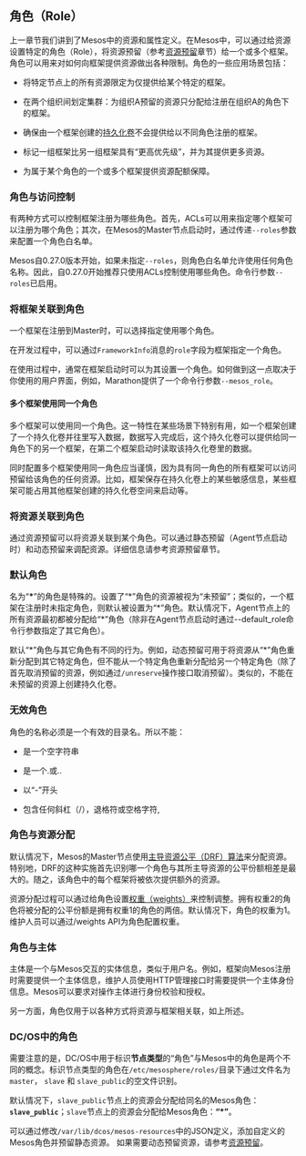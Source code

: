 ## 角色（Role）

上一章节我们讲到了Mesos中的资源和属性定义。在Mesos中，可以通过给资源设置特定的角色（Role），将资源预留（参考[资源预留](/dcos-mesos-reservation.md)章节）给一个或多个框架。角色可以用来对如何向框架提供资源做出各种限制。角色的一些应用场景包括：

* 将特定节点上的所有资源限定为仅提供给某个特定的框架。

* 在两个组织间划定集群：为组织A预留的资源只分配给注册在组织A的角色下的框架。

* 确保由一个框架创建的[持久化卷](/dcos-storage-persistent-volume.md)不会提供给以不同角色注册的框架。

* 标记一组框架比另一组框架具有“更高优先级”，并为其提供更多资源。

* 为属于某个角色的一个或多个框架提供资源配额保障。


### 角色与访问控制

有两种方式可以控制框架注册为哪些角色。首先，ACLs可以用来指定哪个框架可以注册为哪个角色；其次，在Mesos的Master节点启动时，通过传递`--roles`参数来配置一个角色白名单。

Mesos自0.27.0版本开始，如果未指定`--roles`，则角色白名单允许使用任何角色名称。因此，自0.27.0开始推荐只使用ACLs控制使用哪些角色。命令行参数`--roles`已启用。

### 将框架关联到角色

一个框架在注册到Master时，可以选择指定使用哪个角色。

在开发过程中，可以通过`FrameworkInfo`消息的`role`字段为框架指定一个角色。

在使用过程中，通常在框架启动时可以为其设置一个角色。如何做到这一点取决于你使用的用户界面，例如，Marathon提供了一个命令行参数`--mesos_role`。

#### 多个框架使用同一个角色

多个框架可以使用同一个角色。这一特性在某些场景下特别有用，如一个框架创建了一个持久化卷并往里写入数据，数据写入完成后，这个持久化卷可以提供给同一角色下的另一个框架，在第二个框架启动时读取该持久化卷里的数据。

同时配置多个框架使用同一角色应当谨慎，因为具有同一角色的所有框架可以访问预留给该角色的任何资源。比如，框架保存在持久化卷上的某些敏感信息，某些框架可能占用其他框架创建的持久化卷空间来启动等。

### 将资源关联到角色

通过资源预留可以将资源关联到某个角色。可以通过静态预留（Agent节点启动时）和动态预留来调配资源。详细信息请参考资源预留章节。

### 默认角色

名为“**\***”的角色是特殊的。设置了“\*”角色的资源被视为“未预留”；类似的，一个框架在注册时未指定角色，则默认被设置为“\*”角色。默认情况下，Agent节点上的所有资源最初都被分配给“\*”角色（除非在Agent节点启动时通过--default\_role命令行参数指定了其它角色）。

默认“\*”角色与其它角色有不同的行为。例如，动态预留可用于将资源从“\*”角色重新分配到其它特定角色，但不能从一个特定角色重新分配给另一个特定角色（除了首先取消预留的资源，例如通过`/unreserve`操作接口取消预留）。类似的，不能在未预留的资源上创建持久化卷。

### 无效角色

角色的名称必须是一个有效的目录名。所以不能：

* 是一个空字符串

* 是一个.或..

* 以“-”开头

* 包含任何斜杠（/），退格符或空格字符,


### 角色与资源分配

默认情况下，Mesos的Master节点使用[主导资源公平（DRF）算法](/dcos-mesos-resources-drf.md)来分配资源。特别地，DRF的这种实施首先识别哪一个角色与其所主导资源的公平份额相差是最大的。随之，该角色中的每个框架将被依次提供额外的资源。

资源分配过程可以通过给角色设置[权重（weights）](/dcos-mesos-weights.md)来控制调整。拥有权重2的角色将被分配的公平份额是拥有权重1的角色的两倍。默认情况下，角色的权重为1。维护人员可以通过\/weights API为角色配置权重。

### 角色与主体

主体是一个与Mesos交互的实体信息，类似于用户名。例如，框架向Mesos注册时需要提供一个主体信息，维护人员使用HTTP管理接口时需要提供一个主体身份信息。Mesos可以要求对操作主体进行身份校验和授权。

另一方面，角色仅用于以各种方式将资源与框架相关联，如上所述。

### DC/OS中的角色

需要注意的是，DC/OS中用于标识**节点类型**的“角色”与Mesos中的角色是两个不同的概念。标识节点类型的角色在`/etc/mesosphere/roles/`目录下通过文件名为`master`， `slave` 和 `slave_public`的空文件识别。

默认情况下，`slave_public`节点上的资源会分配给同名的Mesos角色：**`slave_public`**；`slave`节点上的资源会分配给Mesos角色：**“*”**。

可以通过修改`/var/lib/dcos/mesos-resources`中的JSON定义，添加自定义的Mesos角色并预留静态资源。 如果需要动态预留资源，请参考[资源预留](/dcos-mesos-reservation.md)。